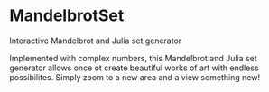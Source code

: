 # MandelbrotSet
Interactive Mandelbrot and Julia set generator 

Implemented with complex numbers, this Mandelbrot and Julia set generator allows once ot create beautiful
works of art with endless possibilites. Simply zoom to a new area and a view something new!
